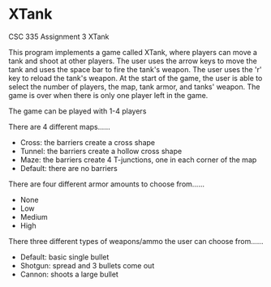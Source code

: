 # XTank
CSC 335 Assignment 3 XTank

This program implements a game called XTank, where players can move a tank and shoot at other players. The user uses the arrow keys to move the tank and uses the space bar to fire the tank's weapon. The user uses the 'r' key to reload the tank's weapon. At the start of the game, the user is able to select the number of players, the map, tank armor, and tanks' weapon. The game is over when there is only one player left in the game. 

The game can be played with 1-4 players

There are 4 different maps......
- Cross: the barriers create a cross shape
- Tunnel: the barriers create a hollow cross shape
- Maze: the barriers create 4 T-junctions, one in each corner of the map 
- Default: there are no barriers 

There are four different armor amounts to choose from......
- None
- Low
- Medium
- High

There three different types of weapons/ammo the user can choose from......
- Default: basic single bullet 
- Shotgun: spread and 3 bullets come out 
- Cannon: shoots a large bullet




